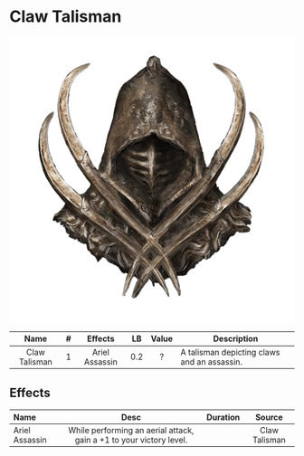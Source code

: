 # Claw Talisman

![Copyrighted Image](ClawTalisman.png)

|     Name     | # |    Effects    | LB | Value | Description                                 |
| :-----------: | :-: | :------------: | :-: | :---: | ------------------------------------------- |
| Claw Talisman | 1 | Ariel Assassin | 0.2 |   ?   | A talisman depicting claws and an assassin. |

## Effects

| Name           |                                Desc                                | Duration |    Source    |
| :------------- | :-----------------------------------------------------------------: | :------: | :-----------: |
| Ariel Assassin | While performing an aerial attack, gain a +1 to your victory level. |          | Claw Talisman |
